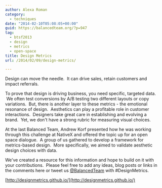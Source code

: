 ```yaml
---
author: Alexa Roman
category:
  - techniques
date: "2014-02-10T05:08:05+00:00"
guid: https://balancedteam.org/?p=947
tag:
  - btsf2013
  - design
  - metrics
  - open-space
title: Design Metrics
url: /2014/02/09/design-metrics/

---
```

Design can move the needle.  It can drive sales, retain customers and impact referrals.

To prove that design is driving business, you need specific, targeted data.  We often test conversions by A/B testing two different layouts or copy variations.  But, there is another layer to these metrics - the emotional resonance of design.  Aesthetics can play a profitable role in customer interactions.  Designers take great care in establishing and evolving a brand.  Yet, we don't have a strong rubric for measuring visual choices.

At the last Balanced Team, Andrew Korf presented how he was working through this challenge at NativeX and offered the topic up for an open space dialogue.  A group of us gathered to develop a framework for metrics-based design.  More specifically, we aimed to validate aesthetic design choices with data.

We've created a resource for this information and hope to build on it with your contributions.  Please feel free to add any ideas, blog posts or links in the comments here or tweet us [@BalancedTeam](http://twitter.com/balancedteam) with #DesignMetrics.

[http://designmetrics.github.io/](http://designmetrics.github.io/)
